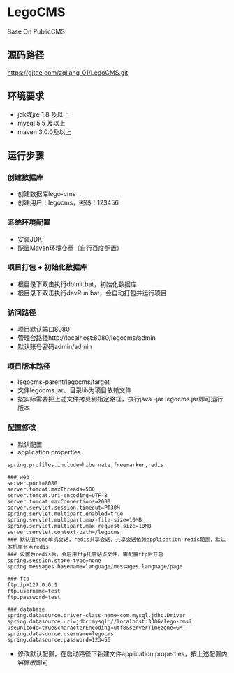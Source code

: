 # LegoCMS
Base On PublicCMS

## 源码路径
https://gitee.com/zqliang_01/LegoCMS.git

## 环境要求
* jdk或jre 1.8 及以上
* mysql 5.5 及以上
* maven 3.0.0及以上

## 运行步骤
### 创建数据库
* 创建数据库lego-cms
* 创建用户：legocms，密码：123456
### 系统环境配置
* 安装JDK
* 配置Maven环境变量（自行百度配置）
### 项目打包 + 初始化数据库
* 根目录下双击执行dbInit.bat，初始化数据库
* 根目录下双击执行devRun.bat，会自动打包并运行项目
### 访问路径
* 项目默认端口8080
* 管理台路径http://localhost:8080/legocms/admin
* 默认账号密码admin/admin
### 项目版本路径
* legocms-parent/legocms/target
* 文件legocms.jar、目录lib为项目依赖文件
* 按实际需要把上述文件拷贝到指定路径，执行java -jar legocms.jar即可运行版本
### 配置修改
* 默认配置
* application.properties
```psp
spring.profiles.include=hibernate,freemarker,redis

### web
server.port=8080
server.tomcat.maxThreads=500
server.tomcat.uri-encoding=UTF-8
server.tomcat.maxConnections=2000
server.servlet.session.timeout=PT30M
spring.servlet.multipart.enabled=true
spring.servlet.multipart.max-file-size=10MB
spring.servlet.multipart.max-request-size=10MB
server.servlet.context-path=/legocms
### 默认值none单机会话，redis共享会话，共享会话依赖application-redis配置，默认本机单节点redis
### 设置为redis后，会启用ftp托管站点文件，需配置ftp后开启
spring.session.store-type=none
spring.messages.basename=language/messages,language/page

### ftp
ftp.ip=127.0.0.1
ftp.username=test
ftp.password=test

### database
spring.datasource.driver-class-name=com.mysql.jdbc.Driver
spring.datasource.url=jdbc:mysql://localhost:3306/lego-cms?useunicode=true&characterEncoding=utf8&serverTimezone=GMT
spring.datasource.username=legocms
spring.datasource.password=123456
```
* 修改默认配置，在启动路径下新建文件application.properties，按上述配置内容修改即可
